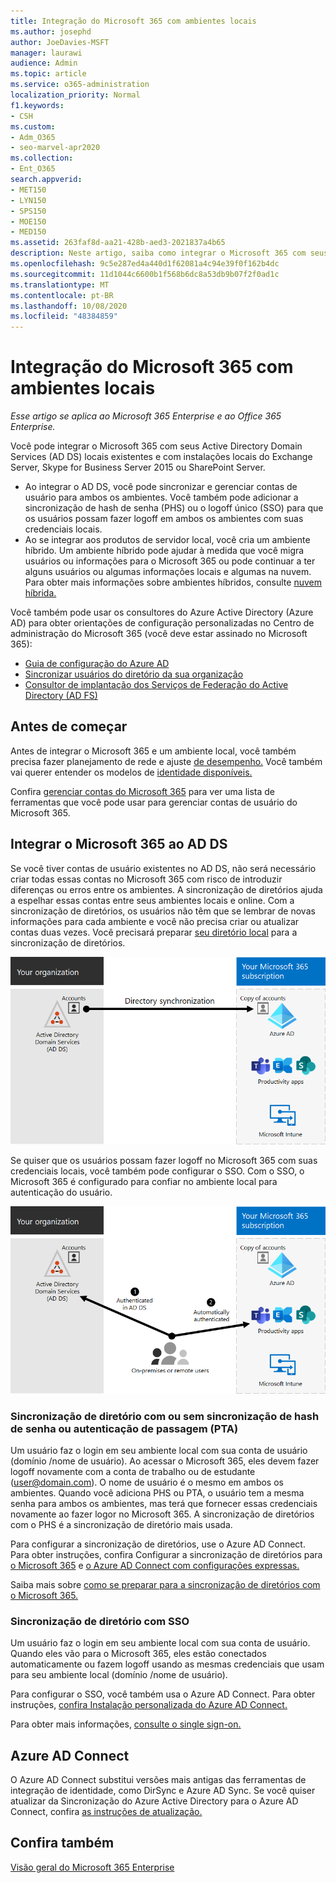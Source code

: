 ```yaml
---
title: Integração do Microsoft 365 com ambientes locais
ms.author: josephd
author: JoeDavies-MSFT
manager: laurawi
audience: Admin
ms.topic: article
ms.service: o365-administration
localization_priority: Normal
f1.keywords:
- CSH
ms.custom:
- Adm_O365
- seo-marvel-apr2020
ms.collection:
- Ent_O365
search.appverid:
- MET150
- LYN150
- SPS150
- MOE150
- MED150
ms.assetid: 263faf8d-aa21-428b-aed3-2021837a4b65
description: Neste artigo, saiba como integrar o Microsoft 365 com seus serviços de diretório e ambientes locais existentes.
ms.openlocfilehash: 9c5e287ed4a440d1f62081a4c94e39f0f162b4dc
ms.sourcegitcommit: 11d1044c6600b1f568b6dc8a53db9b07f2f0ad1c
ms.translationtype: MT
ms.contentlocale: pt-BR
ms.lasthandoff: 10/08/2020
ms.locfileid: "48384859"
---
```

# <a name="microsoft-365-integration-with-on-premises-environments"></a>Integração do Microsoft 365 com ambientes locais

*Esse artigo se aplica ao Microsoft 365 Enterprise e ao Office 365 Enterprise.*

Você pode integrar o Microsoft 365 com seus Active Directory Domain Services (AD DS) locais existentes e com instalações locais do Exchange Server, Skype for Business Server 2015 ou SharePoint Server.
  
 - Ao integrar o AD DS, você pode sincronizar e gerenciar contas de usuário para ambos os ambientes. Você também pode adicionar a sincronização de hash de senha (PHS) ou o logoff único (SSO) para que os usuários possam fazer logoff em ambos os ambientes com suas credenciais locais.
 - Ao se integrar aos produtos de servidor local, você cria um ambiente híbrido. Um ambiente híbrido pode ajudar à medida que você migra usuários ou informações para o Microsoft 365 ou pode continuar a ter alguns usuários ou algumas informações locais e algumas na nuvem. Para obter mais informações sobre ambientes híbridos, consulte [nuvem híbrida.](../solutions/cloud-architecture-models.md#hybrid)

Você também pode usar os consultores do Azure Active Directory (Azure AD) para obter orientações de configuração personalizadas no Centro de administração do Microsoft 365 (você deve estar assinado no Microsoft 365):

- [Guia de configuração do Azure AD](https://aka.ms/aadpguidance)
- [Sincronizar usuários do diretório da sua organização](https://aka.ms/aadconnectpwsync)
- [Consultor de implantação dos Serviços de Federação do Active Directory (AD FS)](https://aka.ms/adfsguidance)
   
## <a name="before-you-begin"></a>Antes de começar

Antes de integrar o Microsoft 365 e um ambiente local, você também precisa fazer planejamento de rede e ajuste [de desempenho.](network-planning-and-performance.md) Você também vai querer entender os modelos de [identidade disponíveis.](about-microsoft-365-identity.md) 

Confira [gerenciar contas do Microsoft 365](manage-microsoft-365-accounts.md) para ver uma lista de ferramentas que você pode usar para gerenciar contas de usuário do Microsoft 365. 
  
## <a name="integrate-microsoft-365-with-ad-ds"></a>Integrar o Microsoft 365 ao AD DS

Se você tiver contas de usuário existentes no AD DS, não será necessário criar todas essas contas no Microsoft 365 com risco de introduzir diferenças ou erros entre os ambientes. A sincronização de diretórios ajuda a espelhar essas contas entre seus ambientes locais e online. Com a sincronização de diretórios, os usuários não têm que se lembrar de novas informações para cada ambiente e você não precisa criar ou atualizar contas duas vezes. Você precisará preparar [seu diretório local](prepare-for-directory-synchronization.md) para a sincronização de diretórios.
  
![Usar a sincronização de diretórios para manter as informações da conta de usuário local e online sincronizadas](../media/microsoft-365-integration/directory-synchronization.png)
  
Se quiser que os usuários possam fazer logoff no Microsoft 365 com suas credenciais locais, você também pode configurar o SSO. Com o SSO, o Microsoft 365 é configurado para confiar no ambiente local para autenticação do usuário.
  
![Com o single sign-on, a mesma conta está disponível nos ambientes local e online](../media/microsoft-365-integration/single-sign-on.png)

### <a name="directory-synchronization-with-or-without-password-hash-synchronization-or-pass-through-authentication-pta"></a>Sincronização de diretório com ou sem sincronização de hash de senha ou autenticação de passagem (PTA)

Um usuário faz o login em seu ambiente local com sua conta de usuário (domínio /nome de usuário). Ao acessar o Microsoft 365, eles devem fazer logoff novamente com a conta de trabalho ou de estudante (user@domain.com). O nome de usuário é o mesmo em ambos os ambientes. Quando você adiciona PHS ou PTA, o usuário tem a mesma senha para ambos os ambientes, mas terá que fornecer essas credenciais novamente ao fazer logor no Microsoft 365. A sincronização de diretórios com o PHS é a sincronização de diretório mais usada.

Para configurar a sincronização de diretórios, use o Azure AD Connect. Para obter instruções, confira Configurar a sincronização de diretórios para [o Microsoft 365](set-up-directory-synchronization.md) e [o Azure AD Connect com configurações expressas.](https://go.microsoft.com/fwlink/p/?LinkId=698537)

Saiba mais sobre [como se preparar para a sincronização de diretórios com o Microsoft 365.](prepare-for-directory-synchronization.md)

### <a name="directory-synchronization-with-sso"></a>Sincronização de diretório com SSO

Um usuário faz o login em seu ambiente local com sua conta de usuário. Quando eles vão para o Microsoft 365, eles estão conectados automaticamente ou fazem logoff usando as mesmas credenciais que usam para seu ambiente local (domínio /nome de usuário).

Para configurar o SSO, você também usa o Azure AD Connect. Para obter instruções, [confira Instalação personalizada do Azure AD Connect.](https://go.microsoft.com/fwlink/p/?LinkID=698430)

Para obter mais informações, [consulte o single sign-on.](https://go.microsoft.com/fwlink/p/?LinkId=698604)

## <a name="azure-ad-connect"></a>Azure AD Connect

O Azure AD Connect substitui versões mais antigas das ferramentas de integração de identidade, como DirSync e Azure AD Sync. Se você quiser atualizar da Sincronização do Azure Active Directory para o Azure AD Connect, confira [as instruções de atualização.](https://go.microsoft.com/fwlink/p/?LinkId=733240) 

## <a name="see-also"></a>Confira também

[Visão geral do Microsoft 365 Enterprise](microsoft-365-overview.md)
